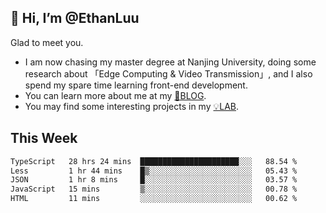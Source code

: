 ## 👋 Hi, I’m @EthanLuu

Glad to meet you.

- I am now chasing my master degree at Nanjing University, doing some research about 「Edge Computing & Video Transmission」, and I also spend my spare time learning front-end development.
- You can learn more about me at my [📝BLOG](https://blog.ethanloo.cn).
- You may find some interesting projects in my [💡LAB](https://lab.ethanloo.cn).

## This Week
<!--START_SECTION:waka-->

```txt
TypeScript   28 hrs 24 mins  ██████████████████████░░░   88.54 %
Less         1 hr 44 mins    █▒░░░░░░░░░░░░░░░░░░░░░░░   05.43 %
JSON         1 hr 8 mins     █░░░░░░░░░░░░░░░░░░░░░░░░   03.57 %
JavaScript   15 mins         ▒░░░░░░░░░░░░░░░░░░░░░░░░   00.78 %
HTML         11 mins         ░░░░░░░░░░░░░░░░░░░░░░░░░   00.62 %
```

<!--END_SECTION:waka-->
